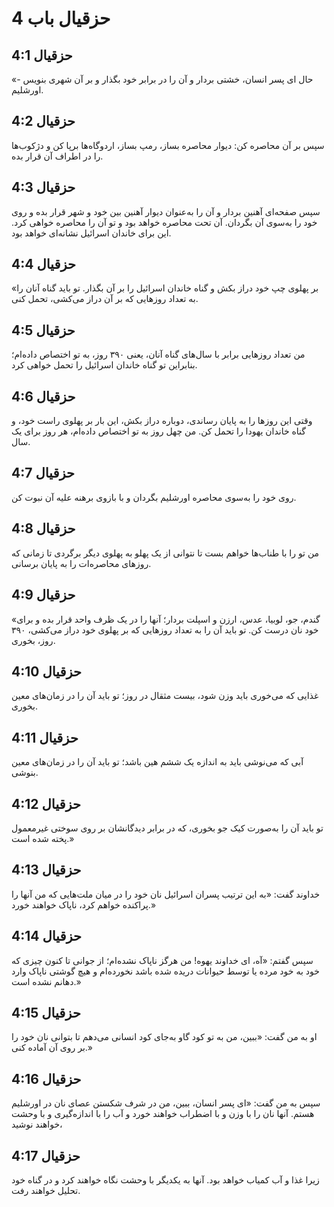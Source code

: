 # حزقیال باب 4

## حزقیال 4:1
«حال ای پسر انسان، خشتی بردار و آن را در برابر خود بگذار و بر آن شهری بنویس - اورشلیم.

## حزقیال 4:2
سپس بر آن محاصره کن: دیوار محاصره بساز، رمپ بساز، اردوگاه‌ها برپا کن و دژکوب‌ها را در اطراف آن قرار بده.

## حزقیال 4:3
سپس صفحه‌ای آهنین بردار و آن را به‌عنوان دیوار آهنین بین خود و شهر قرار بده و روی خود را به‌سوی آن بگردان. آن تحت محاصره خواهد بود و تو آن را محاصره خواهی کرد. این برای خاندان اسرائیل نشانه‌ای خواهد بود.

## حزقیال 4:4
«بر پهلوی چپ خود دراز بکش و گناه خاندان اسرائیل را بر آن بگذار. تو باید گناه آنان را به تعداد روزهایی که بر آن دراز می‌کشی، تحمل کنی.

## حزقیال 4:5
من تعداد روزهایی برابر با سال‌های گناه آنان، یعنی ۳۹۰ روز، به تو اختصاص داده‌ام؛ بنابراین تو گناه خاندان اسرائیل را تحمل خواهی کرد.

## حزقیال 4:6
وقتی این روزها را به پایان رساندی، دوباره دراز بکش، این بار بر پهلوی راست خود، و گناه خاندان یهودا را تحمل کن. من چهل روز به تو اختصاص داده‌ام، هر روز برای یک سال.

## حزقیال 4:7
روی خود را به‌سوی محاصره اورشلیم بگردان و با بازوی برهنه علیه آن نبوت کن.

## حزقیال 4:8
من تو را با طناب‌ها خواهم بست تا نتوانی از یک پهلو به پهلوی دیگر برگردی تا زمانی که روزهای محاصره‌ات را به پایان برسانی.

## حزقیال 4:9
«گندم، جو، لوبیا، عدس، ارزن و اسپلت بردار؛ آنها را در یک ظرف واحد قرار بده و برای خود نان درست کن. تو باید آن را به تعداد روزهایی که بر پهلوی خود دراز می‌کشی، ۳۹۰ روز، بخوری.

## حزقیال 4:10
غذایی که می‌خوری باید وزن شود، بیست مثقال در روز؛ تو باید آن را در زمان‌های معین بخوری.

## حزقیال 4:11
آبی که می‌نوشی باید به اندازه یک ششم هین باشد؛ تو باید آن را در زمان‌های معین بنوشی.

## حزقیال 4:12
تو باید آن را به‌صورت کیک جو بخوری، که در برابر دیدگانشان بر روی سوختی غیرمعمول پخته شده است.»

## حزقیال 4:13
خداوند گفت: «به این ترتیب پسران اسرائیل نان خود را در میان ملت‌هایی که من آنها را پراکنده خواهم کرد، ناپاک خواهند خورد.»

## حزقیال 4:14
سپس گفتم: «آه، ای خداوند یهوه! من هرگز ناپاک نشده‌ام؛ از جوانی تا کنون چیزی که خود به خود مرده یا توسط حیوانات دریده شده باشد نخورده‌ام و هیچ گوشتی ناپاک وارد دهانم نشده است.»

## حزقیال 4:15
او به من گفت: «ببین، من به تو کود گاو به‌جای کود انسانی می‌دهم تا بتوانی نان خود را بر روی آن آماده کنی.»

## حزقیال 4:16
سپس به من گفت: «ای پسر انسان، ببین، من در شرف شکستن عصای نان در اورشلیم هستم. آنها نان را با وزن و با اضطراب خواهند خورد و آب را با اندازه‌گیری و با وحشت خواهند نوشید،

## حزقیال 4:17
زیرا غذا و آب کمیاب خواهد بود. آنها به یکدیگر با وحشت نگاه خواهند کرد و در گناه خود تحلیل خواهند رفت.
